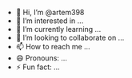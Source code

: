 - 👋 Hi, I’m @artem398
- 👀 I’m interested in ...
- 🌱 I’m currently learning ...
- 💞️ I’m looking to collaborate on ...
- 📫 How to reach me ...
- 😄 Pronouns: ...
- ⚡ Fun fact: ...

<!---
artem398/artem398 is a ✨ special ✨ repository because its `README.md` (this file) appears on your GitHub profile.
You can click the Preview link to take a look at your changes.
https://github.com/Xane123/InfiniteFun_IY.githttps://github.com/Xane123/InfiniteFun_IY.githttps://github.com/Xane123/InfiniteFun_IY.githttps://github.com/Xane123/InfiniteFun_IY.githttps://github.com/Xane123/InfiniteFun_IY.githttps://github.com/Xane123/InfiniteFun_IY.githttps://github.com/Xane123/InfiniteFun_IY.githttps://github.com/Xane123/InfiniteFun_IY.githttps://github.com/Xane123/InfiniteFun_IY.githttps://github.com/Xane123/InfiniteFun_IY.git--->
